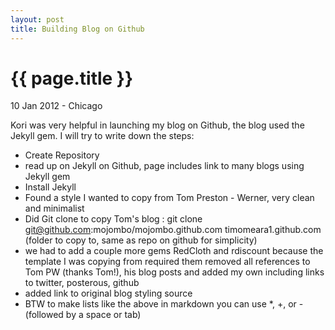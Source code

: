 ```yaml
---
layout: post
title: Building Blog on Github
---
```


{{ page.title }}
================

<p class="meta">10 Jan 2012 - Chicago</p>

Kori was very helpful in launching my blog on Github, the blog used the Jekyll gem.  I will try to write down the steps:

*	Create Repository
*	read up on Jekyll on Github, page includes link to many blogs using Jekyll gem
*	Install Jekyll
*	Found a style I wanted to copy from Tom Preston - Werner, very clean and minimalist
*	Did Git clone to copy Tom's blog : git clone git@github.com:mojombo/mojombo.github.com timomeara1.github.com (folder to copy to, same as repo on github for simplicity)
*	we had to add a couple more gems RedCloth and rdiscount because the template I was copying from required them
removed all references to Tom PW (thanks Tom!), his blog posts and added my own including links to twitter, posterous, github
*	added link to original blog styling source
*	BTW to make lists like the above in markdown you can use *, +, or - (followed by a space or tab)

